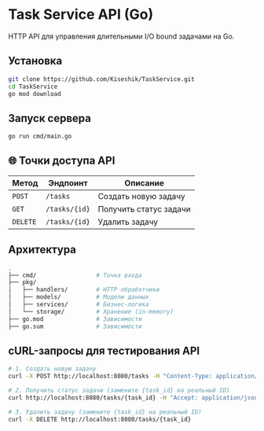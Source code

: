 # Task Service API (Go)

HTTP API для управления длительными I/O bound задачами на Go.

## Установка
```bash
git clone https://github.com/Kiseshik/TaskService.git
cd TaskService
go mod download
```
## Запуск сервера
```bash
go run cmd/main.go
```

## 🌐 Точки доступа API

| Метод  | Эндпоинт      | Описание               |
|--------|---------------|------------------------|
| `POST` | `/tasks`      | Создать новую задачу  |
| `GET`  | `/tasks/{id}` | Получить статус задачи | 
| `DELETE`| `/tasks/{id}`| Удалить задачу        |

## Архитектура
```bash
.
├── cmd/                 # Точка входа
├── pkg/
│   ├── handlers/        # HTTP обработчики
│   ├── models/          # Модели данных
│   ├── services/        # Бизнес-логика
│   └── storage/         # Хранение (in-memory)
├── go.mod               # Зависимости
├── go.sum               # Зависимости
```

## cURL-запросы для тестирования API 
```bash
# 1. Создать новую задачу
curl -X POST http://localhost:8080/tasks -H "Content-Type: application/json"

# 2. Получить статус задачи (замените {task_id} на реальный ID)
curl http://localhost:8080/tasks/{task_id} -H "Accept: application/json"

# 3. Удалить задачу (замените {task_id} на реальный ID)
curl -X DELETE http://localhost:8080/tasks/{task_id}
```

